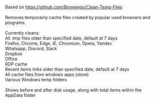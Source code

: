 Based on https://github.com/Bromeego/Clean-Temp-Files <br/>
<br/>
Removes temporairly cache files created by popular used browsers and programs. <br/>
<br/>
Currently cleans: <br/>
All .tmp files older than specified date, default at 7 days <br/>
Firefox, Chrome, Edge, IE, Chromium, Opera, Yandex <br/>
Whatsapp, Discord, Slack <br/>
Dropbox <br/>
Office <br/>
RDP cache <br/>
Recent items links older than specified date, default at 7 days <br/>
All cache files from windows apps (store) <br/>
Various Windows temp folders <br/>
<br/>
Shows before and after disk usage, along with total items within the AppData folder <br/>
